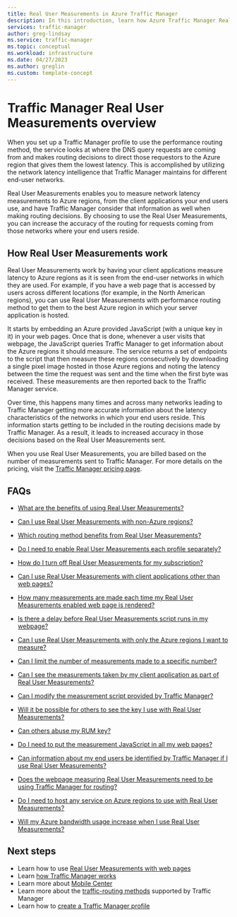 ```yaml
---
title: Real User Measurements in Azure Traffic Manager
description: In this introduction, learn how Azure Traffic Manager Real User Measurements work.
services: traffic-manager
author: greg-lindsay
ms.service: traffic-manager
ms.topic: conceptual 
ms.workload: infrastructure
ms.date: 04/27/2023
ms.author: greglin
ms.custom: template-concept
---
```


# Traffic Manager Real User Measurements overview

When you set up a Traffic Manager profile to use the performance routing method, the service looks at where the DNS query requests are coming from and makes routing decisions to direct those requestors to the Azure region that gives them the lowest latency. This is accomplished by utilizing the network latency intelligence that Traffic Manager maintains for different end-user networks.

Real User Measurements enables you to measure network latency measurements to Azure regions, from the client applications your end users use, and have Traffic Manager consider that information as well when making routing decisions. By choosing to use the Real User Measurements, you can increase the accuracy of the routing for requests coming from those networks where your end users reside. 

## How Real User Measurements work

Real User Measurements work by having your client applications measure latency to Azure regions as it is seen from the end-user networks in which they are used. For example, if you have a web page that is accessed by users across different locations (for example, in the North American regions), you can use Real User Measurements with performance routing method to get them to the best Azure region in which your server application is hosted.

It starts by embedding an Azure provided JavaScript (with a unique key in it) in your web pages. Once that is done, whenever a user visits that webpage, the JavaScript queries Traffic Manager to get information about the Azure regions it should measure. The service returns a set of endpoints to the script that then measure these regions consecutively by downloading a single pixel image hosted in those Azure regions and noting the latency between the time the request was sent and the time when the first byte was received. These measurements are then reported back to the Traffic Manager service.

Over time, this happens many times and across many networks leading to Traffic Manager getting more accurate information about the latency characteristics of the networks in which your end users reside. This information starts getting to be included in the routing decisions made by Traffic Manager. As a result, it leads to increased accuracy in those decisions based on the Real User Measurements sent.

When you use Real User Measurements, you are billed based on the number of measurements sent to Traffic Manager. For more details on the pricing, visit the [Traffic Manager pricing page](https://azure.microsoft.com/pricing/details/traffic-manager/).

## FAQs

* [What are the benefits of using Real User Measurements?](./traffic-manager-faqs.md#what-are-the-benefits-of-using-real-user-measurements)

* [Can I use Real User Measurements with non-Azure regions?](./traffic-manager-faqs.md#can-i-use-real-user-measurements-with-non-azure-regions)

* [Which routing method benefits from Real User Measurements?](./traffic-manager-faqs.md#which-routing-method-benefits-from-real-user-measurements)

* [Do I need to enable Real User Measurements each profile separately?](./traffic-manager-faqs.md#do-i-need-to-enable-real-user-measurements-each-profile-separately)

* [How do I turn off Real User Measurements for my subscription?](./traffic-manager-faqs.md#how-do-i-turn-off-real-user-measurements-for-my-subscription)

* [Can I use Real User Measurements with client applications other than web pages?](./traffic-manager-faqs.md#can-i-use-real-user-measurements-with-client-applications-other-than-web-pages)

* [How many measurements are made each time my Real User Measurements enabled web page is rendered?](./traffic-manager-faqs.md#how-many-measurements-are-made-each-time-my-real-user-measurements-enabled-web-page-is-rendered)

* [Is there a delay before Real User Measurements script runs in my webpage?](./traffic-manager-faqs.md#is-there-a-delay-before-real-user-measurements-script-runs-in-my-webpage)

* [Can I use Real User Measurements with only the Azure regions I want to measure?](./traffic-manager-faqs.md#can-i-use-real-user-measurements-with-only-the-azure-regions-i-want-to-measure)

* [Can I limit the number of measurements made to a specific number?](./traffic-manager-faqs.md#can-i-limit-the-number-of-measurements-made-to-a-specific-number)

* [Can I see the measurements taken by my client application as part of Real User Measurements?](./traffic-manager-faqs.md#can-i-see-the-measurements-taken-by-my-client-application-as-part-of-real-user-measurements)

* [Can I modify the measurement script provided by Traffic Manager?](./traffic-manager-faqs.md#can-i-modify-the-measurement-script-provided-by-traffic-manager)

* [Will it be possible for others to see the key I use with Real User Measurements?](./traffic-manager-faqs.md#will-it-be-possible-for-others-to-see-the-key-i-use-with-real-user-measurements)

* [Can others abuse my RUM key?](./traffic-manager-faqs.md#can-others-abuse-my-rum-key)

* [Do I need to put the measurement JavaScript in all my web pages?](./traffic-manager-faqs.md#do-i-need-to-put-the-measurement-javascript-in-all-my-web-pages)

* [Can information about my end users be identified by Traffic Manager if I use Real User Measurements?](./traffic-manager-faqs.md#can-information-about-my-end-users-be-identified-by-traffic-manager-if-i-use-real-user-measurements)

* [Does the webpage measuring Real User Measurements need to be using Traffic Manager for routing?](./traffic-manager-faqs.md#does-the-webpage-measuring-real-user-measurements-need-to-be-using-traffic-manager-for-routing)

* [Do I need to host any service on Azure regions to use with Real User Measurements?](./traffic-manager-faqs.md#do-i-need-to-host-any-service-on-azure-regions-to-use-with-real-user-measurements)

* [Will my Azure bandwidth usage increase when I use Real User Measurements?](./traffic-manager-faqs.md#will-my-azure-bandwidth-usage-increase-when-i-use-real-user-measurements)

## Next steps
- Learn how to use [Real User Measurements with web pages](traffic-manager-create-rum-web-pages.md)
- Learn [how Traffic Manager works](traffic-manager-overview.md)
- Learn more about [Mobile Center](/mobile-center/)
- Learn more about the [traffic-routing methods](traffic-manager-routing-methods.md) supported by Traffic Manager
- Learn how to [create a Traffic Manager profile](./quickstart-create-traffic-manager-profile.md)